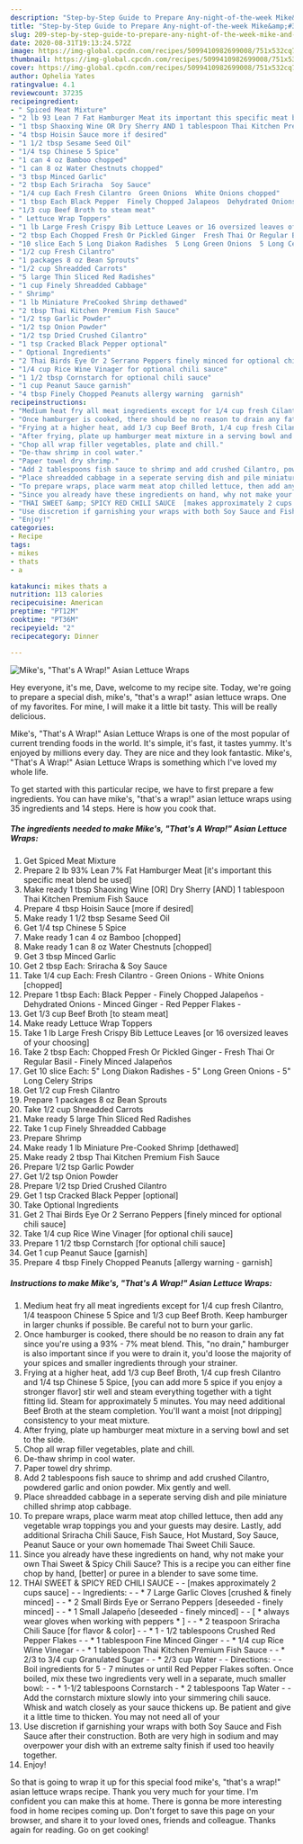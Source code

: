 ```yaml
---
description: "Step-by-Step Guide to Prepare Any-night-of-the-week Mike&amp;#39;s, &amp;#34;That&amp;#39;s A Wrap!&amp;#34; Asian Lettuce Wraps"
title: "Step-by-Step Guide to Prepare Any-night-of-the-week Mike&amp;#39;s, &amp;#34;That&amp;#39;s A Wrap!&amp;#34; Asian Lettuce Wraps"
slug: 209-step-by-step-guide-to-prepare-any-night-of-the-week-mike-and-39-s-and-34-that-and-39-s-a-wrap-and-34-asian-lettuce-wraps
date: 2020-08-31T19:13:24.572Z
image: https://img-global.cpcdn.com/recipes/5099410982699008/751x532cq70/mikes-thats-a-wrap-asian-lettuce-wraps-recipe-main-photo.jpg
thumbnail: https://img-global.cpcdn.com/recipes/5099410982699008/751x532cq70/mikes-thats-a-wrap-asian-lettuce-wraps-recipe-main-photo.jpg
cover: https://img-global.cpcdn.com/recipes/5099410982699008/751x532cq70/mikes-thats-a-wrap-asian-lettuce-wraps-recipe-main-photo.jpg
author: Ophelia Yates
ratingvalue: 4.1
reviewcount: 37235
recipeingredient:
- " Spiced Meat Mixture"
- "2 lb 93 Lean 7 Fat Hamburger Meat its important this specific meat blend be used"
- "1 tbsp Shaoxing Wine OR Dry Sherry AND 1 tablespoon Thai Kitchen Premium Fish Sauce"
- "4 tbsp Hoisin Sauce more if desired"
- "1 1/2 tbsp Sesame Seed Oil"
- "1/4 tsp Chinese 5 Spice"
- "1 can 4 oz Bamboo chopped"
- "1 can 8 oz Water Chestnuts chopped"
- "3 tbsp Minced Garlic"
- "2 tbsp Each Sriracha  Soy Sauce"
- "1/4 cup Each Fresh Cilantro  Green Onions  White Onions chopped"
- "1 tbsp Each Black Pepper  Finely Chopped Jalapeos  Dehydrated Onions  Minced Ginger  Red Pepper Flakes "
- "1/3 cup Beef Broth to steam meat"
- " Lettuce Wrap Toppers"
- "1 lb Large Fresh Crispy Bib Lettuce Leaves or 16 oversized leaves of your choosing"
- "2 tbsp Each Chopped Fresh Or Pickled Ginger  Fresh Thai Or Regular Basil  Finely Minced Jalapeos"
- "10 slice Each 5 Long Diakon Radishes  5 Long Green Onions  5 Long Celery Strips"
- "1/2 cup Fresh Cilantro"
- "1 packages 8 oz Bean Sprouts"
- "1/2 cup Shreadded Carrots"
- "5 large Thin Sliced Red Radishes"
- "1 cup Finely Shreadded Cabbage"
- " Shrimp"
- "1 lb Miniature PreCooked Shrimp dethawed"
- "2 tbsp Thai Kitchen Premium Fish Sauce"
- "1/2 tsp Garlic Powder"
- "1/2 tsp Onion Powder"
- "1/2 tsp Dried Crushed Cilantro"
- "1 tsp Cracked Black Pepper optional"
- " Optional Ingredients"
- "2 Thai Birds Eye Or 2 Serrano Peppers finely minced for optional chili sauce"
- "1/4 cup Rice Wine Vinager for optional chili sauce"
- "1 1/2 tbsp Cornstarch for optional chili sauce"
- "1 cup Peanut Sauce garnish"
- "4 tbsp Finely Chopped Peanuts allergy warning  garnish"
recipeinstructions:
- "Medium heat fry all meat ingredients except for 1/4 cup fresh Cilantro, 1/4 teaspoon Chinese 5 Spice and 1/3 cup Beef Broth. Keep hamburger in larger chunks if possible. Be careful not to burn your garlic."
- "Once hamburger is cooked, there should be no reason to drain any fat since you&#39;re using a 93% - 7% meat blend. This, &#34;no drain,&#34; hamburger is also important since if you were to drain it, you&#39;d loose the majority of your spices and smaller ingredients through your strainer."
- "Frying at a higher heat, add 1/3 cup Beef Broth, 1/4 cup fresh Cilantro and 1/4 tsp Chinese 5 Spice, [you can add more 5 spice if you enjoy a stronger flavor] stir well and steam everything together with a tight fitting lid. Steam for approximately 5 minutes. You may need additional Beef Broth at the steam completion. You&#39;ll want a moist [not dripping] consistency to your meat mixture."
- "After frying, plate up hamburger meat mixture in a serving bowl and set to the side."
- "Chop all wrap filler vegetables, plate and chill."
- "De-thaw shrimp in cool water."
- "Paper towel dry shrimp."
- "Add 2 tablespoons fish sauce to shrimp and add crushed Cilantro, powdered garlic and onion powder. Mix gently and well."
- "Place shreadded cabbage in a seperate serving dish and pile miniature chilled shrimp atop cabbage."
- "To prepare wraps, place warm meat atop chilled lettuce, then add any vegetable wrap toppings you and your guests may desire. Lastly, add additional Sriracha Chili Sauce, Fish Sauce, Hot Mustard, Soy Sauce, Peanut Sauce or your own homemade Thai Sweet Chili Sauce."
- "Since you already have these ingredients on hand, why not make your own Thai Sweet &amp; Spicy Chili Sauce? This is a recipe you can either fine chop by hand, [better] or puree in a blender to save some time."
- "THAI SWEET &amp; SPICY RED CHILI SAUCE  [makes approximately 2 cups sauce]  Ingredients:  * 7 Large Garlic Cloves [crushed &amp; finely minced]  * 2 Small Birds Eye or Serrano Peppers [deseeded - finely minced]  * 1 Small Jalapeño [deseeded - finely minced]   [ * always wear gloves when working with peppers * ]  * 2 teaspoon Sriracha Chili Sauce [for flavor &amp; color]  * 1 - 1/2 tablespoons Crushed Red Pepper Flakes  * 1 tablespoon Fine Minced Ginger  * 1/4 cup Rice Wine Vinegar  * 1 tablespoon Thai Kitchen Premium Fish Sauce  * 2/3 to 3/4 cup Granulated Sugar  * 2/3 cup Water  Directions:  Boil ingredients for 5 - 7 minutes or until Red Pepper Flakes soften. Once boiled, mix these two ingredients very well in a separate, much smaller bowl:  * 1-1/2 tablespoons Cornstarch * 2 tablespoons Tap Water  Add the cornstarch mixture slowly into your simmering chili sauce. Whisk and watch closely as your sauce thickens up. Be patient and give it a little time to thicken. You may not need all of your"
- "Use discretion if garnishing your wraps with both Soy Sauce and Fish Sauce after their construction. Both are very high in sodium and may overpower your dish with an extreme salty finish if used too heavily together."
- "Enjoy!"
categories:
- Recipe
tags:
- mikes
- thats
- a

katakunci: mikes thats a 
nutrition: 113 calories
recipecuisine: American
preptime: "PT12M"
cooktime: "PT36M"
recipeyield: "2"
recipecategory: Dinner

---
```



![Mike&#39;s, &#34;That&#39;s A Wrap!&#34; Asian Lettuce Wraps](https://img-global.cpcdn.com/recipes/5099410982699008/751x532cq70/mikes-thats-a-wrap-asian-lettuce-wraps-recipe-main-photo.jpg)

Hey everyone, it's me, Dave, welcome to my recipe site. Today, we're going to prepare a special dish, mike&#39;s, &#34;that&#39;s a wrap!&#34; asian lettuce wraps. One of my favorites. For mine, I will make it a little bit tasty. This will be really delicious.



Mike&#39;s, &#34;That&#39;s A Wrap!&#34; Asian Lettuce Wraps is one of the most popular of current trending foods in the world. It's simple, it's fast, it tastes yummy. It's enjoyed by millions every day. They are nice and they look fantastic. Mike&#39;s, &#34;That&#39;s A Wrap!&#34; Asian Lettuce Wraps is something which I've loved my whole life.


To get started with this particular recipe, we have to first prepare a few ingredients. You can have mike&#39;s, &#34;that&#39;s a wrap!&#34; asian lettuce wraps using 35 ingredients and 14 steps. Here is how you cook that.

<!--inarticleads1-->

##### The ingredients needed to make Mike&#39;s, &#34;That&#39;s A Wrap!&#34; Asian Lettuce Wraps:

1. Get  Spiced Meat Mixture
1. Prepare 2 lb 93% Lean 7% Fat Hamburger Meat [it&#39;s important this specific meat blend be used]
1. Make ready 1 tbsp Shaoxing Wine [OR] Dry Sherry [AND] 1 tablespoon Thai Kitchen Premium Fish Sauce
1. Prepare 4 tbsp Hoisin Sauce [more if desired]
1. Make ready 1 1/2 tbsp Sesame Seed Oil
1. Get 1/4 tsp Chinese 5 Spice
1. Make ready 1 can 4 oz Bamboo [chopped]
1. Make ready 1 can 8 oz Water Chestnuts [chopped]
1. Get 3 tbsp Minced Garlic
1. Get 2 tbsp Each: Sriracha &amp; Soy Sauce
1. Take 1/4 cup Each: Fresh Cilantro - Green Onions - White Onions [chopped]
1. Prepare 1 tbsp Each: Black Pepper - Finely Chopped Jalapeños - Dehydrated Onions - Minced Ginger - Red Pepper Flakes -
1. Get 1/3 cup Beef Broth [to steam meat]
1. Make ready  Lettuce Wrap Toppers
1. Take 1 lb Large Fresh Crispy Bib Lettuce Leaves [or 16 oversized leaves of your choosing]
1. Take 2 tbsp Each: Chopped Fresh Or Pickled Ginger - Fresh Thai Or Regular Basil - Finely Minced Jalapeños
1. Get 10 slice Each: 5&#34; Long Diakon Radishes - 5&#34; Long Green Onions - 5&#34; Long Celery Strips
1. Get 1/2 cup Fresh Cilantro
1. Prepare 1 packages 8 oz Bean Sprouts
1. Take 1/2 cup Shreadded Carrots
1. Make ready 5 large Thin Sliced Red Radishes
1. Take 1 cup Finely Shreadded Cabbage
1. Prepare  Shrimp
1. Make ready 1 lb Miniature Pre-Cooked Shrimp [dethawed]
1. Make ready 2 tbsp Thai Kitchen Premium Fish Sauce
1. Prepare 1/2 tsp Garlic Powder
1. Get 1/2 tsp Onion Powder
1. Prepare 1/2 tsp Dried Crushed Cilantro
1. Get 1 tsp Cracked Black Pepper [optional]
1. Take  Optional Ingredients
1. Get 2 Thai Birds Eye Or 2 Serrano Peppers [finely minced for optional chili sauce]
1. Take 1/4 cup Rice Wine Vinager [for optional chili sauce]
1. Prepare 1 1/2 tbsp Cornstarch [for optional chili sauce]
1. Get 1 cup Peanut Sauce [garnish]
1. Prepare 4 tbsp Finely Chopped Peanuts [allergy warning - garnish]




<!--inarticleads2-->

##### Instructions to make Mike&#39;s, &#34;That&#39;s A Wrap!&#34; Asian Lettuce Wraps:

1. Medium heat fry all meat ingredients except for 1/4 cup fresh Cilantro, 1/4 teaspoon Chinese 5 Spice and 1/3 cup Beef Broth. Keep hamburger in larger chunks if possible. Be careful not to burn your garlic.
1. Once hamburger is cooked, there should be no reason to drain any fat since you&#39;re using a 93% - 7% meat blend. This, &#34;no drain,&#34; hamburger is also important since if you were to drain it, you&#39;d loose the majority of your spices and smaller ingredients through your strainer.
1. Frying at a higher heat, add 1/3 cup Beef Broth, 1/4 cup fresh Cilantro and 1/4 tsp Chinese 5 Spice, [you can add more 5 spice if you enjoy a stronger flavor] stir well and steam everything together with a tight fitting lid. Steam for approximately 5 minutes. You may need additional Beef Broth at the steam completion. You&#39;ll want a moist [not dripping] consistency to your meat mixture.
1. After frying, plate up hamburger meat mixture in a serving bowl and set to the side.
1. Chop all wrap filler vegetables, plate and chill.
1. De-thaw shrimp in cool water.
1. Paper towel dry shrimp.
1. Add 2 tablespoons fish sauce to shrimp and add crushed Cilantro, powdered garlic and onion powder. Mix gently and well.
1. Place shreadded cabbage in a seperate serving dish and pile miniature chilled shrimp atop cabbage.
1. To prepare wraps, place warm meat atop chilled lettuce, then add any vegetable wrap toppings you and your guests may desire. Lastly, add additional Sriracha Chili Sauce, Fish Sauce, Hot Mustard, Soy Sauce, Peanut Sauce or your own homemade Thai Sweet Chili Sauce.
1. Since you already have these ingredients on hand, why not make your own Thai Sweet &amp; Spicy Chili Sauce? This is a recipe you can either fine chop by hand, [better] or puree in a blender to save some time.
1. THAI SWEET &amp; SPICY RED CHILI SAUCE -  - [makes approximately 2 cups sauce] -  - Ingredients: -  - * 7 Large Garlic Cloves [crushed &amp; finely minced] -  - * 2 Small Birds Eye or Serrano Peppers [deseeded - finely minced] -  - * 1 Small Jalapeño [deseeded - finely minced]  -  - [ * always wear gloves when working with peppers * ] -  - * 2 teaspoon Sriracha Chili Sauce [for flavor &amp; color] -  - * 1 - 1/2 tablespoons Crushed Red Pepper Flakes -  - * 1 tablespoon Fine Minced Ginger -  - * 1/4 cup Rice Wine Vinegar -  - * 1 tablespoon Thai Kitchen Premium Fish Sauce -  - * 2/3 to 3/4 cup Granulated Sugar -  - * 2/3 cup Water -  - Directions: -  - Boil ingredients for 5 - 7 minutes or until Red Pepper Flakes soften. Once boiled, mix these two ingredients very well in a separate, much smaller bowl: -  - * 1-1/2 tablespoons Cornstarch - * 2 tablespoons Tap Water -  - Add the cornstarch mixture slowly into your simmering chili sauce. Whisk and watch closely as your sauce thickens up. Be patient and give it a little time to thicken. You may not need all of your
1. Use discretion if garnishing your wraps with both Soy Sauce and Fish Sauce after their construction. Both are very high in sodium and may overpower your dish with an extreme salty finish if used too heavily together.
1. Enjoy!




So that is going to wrap it up for this special food mike&#39;s, &#34;that&#39;s a wrap!&#34; asian lettuce wraps recipe. Thank you very much for your time. I'm confident you can make this at home. There is gonna be more interesting food in home recipes coming up. Don't forget to save this page on your browser, and share it to your loved ones, friends and colleague. Thanks again for reading. Go on get cooking!

